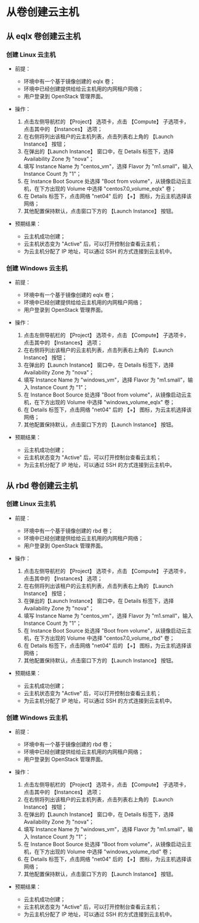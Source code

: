 # 从卷创建云主机

## 从 eqlx 卷创建云主机

### 创建 Linux 云主机

* 前提：

  * 环境中有一个基于镜像创建的 eqlx 卷；
  * 环境中已经创建提供给给云主机用的内网租户网络；
  * 用户登录到 OpenStack 管理界面。

* 操作：

  1. 点击左侧导航栏的 【Project】 选项卡，点击 【Compute】 子选项卡，点击其中的 【Instances】 选项；
  1. 在右侧将列出该租户的云主机列表，点击列表右上角的 【Launch Instance】 按钮；
  1. 在弹出的【Launch Instance】 窗口中，在 Details 标签下，选择 Availability Zone 为 "nova"；
  1. 填写 Instance Name 为 "centos_vm"，选择 Flavor 为 "m1.small"，输入 Instance Count 为 "1"；
  1. 在 Instance Boot Source 处选择 "Boot from volume"，从镜像启动云主机，在下方出现的 Volume 中选择 "centos7.0_volume_eqlx" 卷；
  1. 在 Details 标签下，点击网络 "net04" 后的 【+】 图标，为云主机选择该网络；
  1. 其他配置保持默认，点击窗口下方的 【Launch Instance】 按钮。

* 预期结果：

  * 云主机成功创建；
  * 云主机状态变为 "Active" 后，可以打开控制台查看云主机；
  * 为云主机分配了 IP 地址，可以通过 SSH 的方式连接到云主机中。

### 创建 Windows 云主机

* 前提：

  * 环境中有一个基于镜像创建的 eqlx 卷；
  * 环境中已经创建提供给给云主机用的内网租户网络；
  * 用户登录到 OpenStack 管理界面。

* 操作：

  1. 点击左侧导航栏的 【Project】 选项卡，点击 【Compute】 子选项卡，点击其中的 【Instances】 选项；
  1. 在右侧将列出该租户的云主机列表，点击列表右上角的 【Launch Instance】 按钮；
  1. 在弹出的【Launch Instance】 窗口中，在 Details 标签下，选择 Availability Zone 为 "nova"；
  1. 填写 Instance Name 为 "windows_vm"，选择 Flavor 为 "m1.small"，输入 Instance Count 为 "1"；
  1. 在 Instance Boot Source 处选择 "Boot from volume"，从镜像启动云主机，在下方出现的 Volume 中选择 "windows_volume_eqlx" 卷；
  1. 在 Details 标签下，点击网络 "net04" 后的 【+】 图标，为云主机选择该网络；
  1. 其他配置保持默认，点击窗口下方的 【Launch Instance】 按钮。

* 预期结果：

  * 云主机成功创建；
  * 云主机状态变为 "Active" 后，可以打开控制台查看云主机；
  * 为云主机分配了 IP 地址，可以通过 SSH 的方式连接到云主机中。

## 从 rbd 卷创建云主机

### 创建 Linux 云主机

* 前提：

  * 环境中有一个基于镜像创建的 rbd 卷；
  * 环境中已经创建提供给给云主机用的内网租户网络；
  * 用户登录到 OpenStack 管理界面。

* 操作：

  1. 点击左侧导航栏的 【Project】 选项卡，点击 【Compute】 子选项卡，点击其中的 【Instances】 选项；
  1. 在右侧将列出该租户的云主机列表，点击列表右上角的 【Launch Instance】 按钮；
  1. 在弹出的【Launch Instance】 窗口中，在 Details 标签下，选择 Availability Zone 为 "nova"；
  1. 填写 Instance Name 为 "centos_vm"，选择 Flavor 为 "m1.small"，输入 Instance Count 为 "1"；
  1. 在 Instance Boot Source 处选择 "Boot from volume"，从镜像启动云主机，在下方出现的 Volume 中选择 "centos7.0_volume_rbd" 卷；
  1. 在 Details 标签下，点击网络 "net04" 后的 【+】 图标，为云主机选择该网络；
  1. 其他配置保持默认，点击窗口下方的 【Launch Instance】 按钮。

* 预期结果：

  * 云主机成功创建；
  * 云主机状态变为 "Active" 后，可以打开控制台查看云主机；
  * 为云主机分配了 IP 地址，可以通过 SSH 的方式连接到云主机中。

### 创建 Windows 云主机

* 前提：

  * 环境中有一个基于镜像创建的 rbd 卷；
  * 环境中已经创建提供给给云主机用的内网租户网络；
  * 用户登录到 OpenStack 管理界面。

* 操作：

  1. 点击左侧导航栏的 【Project】 选项卡，点击 【Compute】 子选项卡，点击其中的 【Instances】 选项；
  1. 在右侧将列出该租户的云主机列表，点击列表右上角的 【Launch Instance】 按钮；
  1. 在弹出的【Launch Instance】 窗口中，在 Details 标签下，选择 Availability Zone 为 "nova"；
  1. 填写 Instance Name 为 "windows_vm"，选择 Flavor 为 "m1.small"，输入 Instance Count 为 "1"；
  1. 在 Instance Boot Source 处选择 "Boot from volume"，从镜像启动云主机，在下方出现的 Volume 中选择 "windows_volume_rbd" 卷；
  1. 在 Details 标签下，点击网络 "net04" 后的 【+】 图标，为云主机选择该网络；
  1. 其他配置保持默认，点击窗口下方的 【Launch Instance】 按钮。

* 预期结果：

  * 云主机成功创建；
  * 云主机状态变为 "Active" 后，可以打开控制台查看云主机；
  * 为云主机分配了 IP 地址，可以通过 SSH 的方式连接到云主机中。

